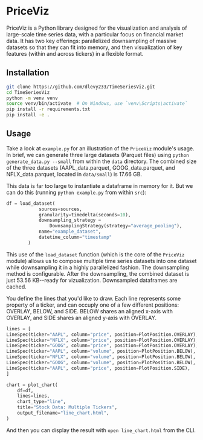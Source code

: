 # PriceViz

PriceViz is a Python library designed for the visualization and analysis of large-scale time series data, with a particular focus on financial market data. It has two key offerings: parallelized downsampling of massive datasets so that they can fit into memory, and then visualization of key features (within and across tickers) in a flexible format.

## Installation

```bash
git clone https://github.com/dlevy233/TimeSeriesViz.git
cd TimeSeriesViz
python -m venv venv
source venv/bin/activate  # On Windows, use `venv\Scripts\activate`
pip install -r requirements.txt
pip install -e .
```

## Usage

Take a look at `example.py` for an illustration of the `PriceViz` module's usage. In brief, we can generate three large datasets (Parquet files) using `python generate_data.py --small` from within the `data` directory. The combined size of the three datasets (AAPL_data.parquet, GOOG_data.parquet, and NFLX_data.parquet, located in `data/small`) is 17.66 GB.

This data is far too large to instantiate a dataframe in memory for it. But we can do this (running `python example.py` from within `src`):

```python
df = load_dataset(
            sources=sources,
            granularity=timedelta(seconds=10),
            downsampling_strategy =
                DownsamplingStrategy(strategy="average_pooling"),
            name="example_dataset",
            datetime_column="timestamp"
        )
```

This use of the `load_dataset` function (which is the core of the `PriceViz` module) allows us to compose multiple time series datasets into one dataset while downsampling it in a highly parallelized fashion. The downsampling method is configurable. After the downsampling, the combined dataset is just 53.56 KB--ready for vizualization. Downsampled dataframes are cached.

You define the lines that you'd like to draw. Each line represents some property of a ticker, and can occuply one of a few different positions: OVERLAY, BELOW, and SIDE. BELOW shares an aligned x-axis with OVERLAY, and SIDE shares an aligned y-axis with OVERLAY.

```python
lines = [
LineSpec(ticker="AAPL", column="price", position=PlotPosition.OVERLAY),
LineSpec(ticker="NFLX", column="price", position=PlotPosition.OVERLAY),
LineSpec(ticker="GOOG", column="price", position=PlotPosition.OVERLAY),
LineSpec(ticker="AAPL", column="volume", position=PlotPosition.BELOW),
LineSpec(ticker="NFLX", column="volume", position=PlotPosition.BELOW),
LineSpec(ticker="GOOG", column="volume", position=PlotPosition.BELOW),
LineSpec(ticker="AAPL", column="price", position=PlotPosition.SIDE),
]

chart = plot_chart(
    df=df,
    lines=lines,
    chart_type="line",
    title="Stock Data: Multiple Tickers",
    output_filename="line_chart.html",
)
```
And then you can display the result with `open line_chart.html` from the CLI.

